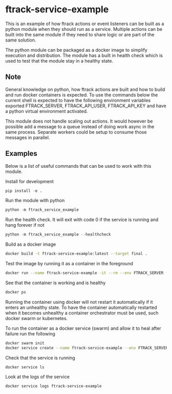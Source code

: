 # ftrack-service-example

This is an example of how ftrack actions or event listeners can be built
as a python module when they should run as a service. Multiple actions
can be built into the same module if they need to share logic or are
part of the same solution.

The python module can be packaged as a docker image to simplify
execution and distribution. The module has a built in health check which
is used to test that the module stay in a healthy state.

## Note

General knowledge on python, how ftrack actions are built and how to
build and run docker containers is expected. To use the commands below
the current shell is expected to have the following environment
variables exported FTRACK_SERVER, FTRACK_API_USER, FTRACK_API_KEY and
have a python virtual environment activated.

This module does not handle scaling out actions. It would however be
possible add a message to a queue instead of doing work async in the
same process. Separate workers could be setup to consume those messages
in parallel.


## Examples

Below is a list of useful commands that can be used to work with this
module.

Install for development

``` python
pip install -e .
```

Run the module with python

``` python
python -m ftrack_service_example
```

Run the health check. It will exit with code 0 if the service is running
and hang forever if not

``` python
python -m ftrack_service_example --healthcheck
```

Build as a docker image

``` bash
docker build -t ftrack-service-example:latest --target final .
```

Test the image by running it as a container in the foreground

``` bash
docker run --name ftrack-service-example -it --rm --env FTRACK_SERVER --env FTRACK_API_USER --env FTRACK_API_KEY ftrack-service-example:latest
```

See that the container is working and is healthy

``` bash
docker ps
```

Running the container using docker will not restart it automatically if
it enters an unhealthy state. To have the container automatically
restarted when it becomes unhealthy a container orchestrator must be
used, such docker swarm or kubernetes.

To run the container as a docker service (swarm) and allow it to heal
after failure run the following

``` bash
docker swarm init
docker service create --name ftrack-service-example --env FTRACK_SERVER --env FTRACK_API_USER --env FTRACK_API_KEY ftrack-service-example:latest
```

Check that the service is running

``` bash
docker service ls
```

Look at the logs of the service

``` bash
docker service logs ftrack-service-example
```
